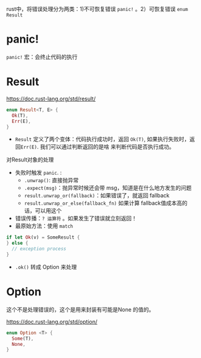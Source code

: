 rust中，将错误处理分为两类：1)不可恢复错误 `panic!` 。2）可恢复错误 `enum Result`



# panic!

`panic!` 宏：会终止代码的执行



# Result

https://doc.rust-lang.org/std/result/

```rust
enum Result<T, E> {
  Ok(T),
  Err(E),
}
```

* `Result` 定义了两个变体：代码执行成功时，返回 `Ok(T)`, 如果执行失败时，返回`Err(E)`. 我们可以通过判断返回的是啥 来判断代码是否执行成功。

对Result对象的处理

* 失败时触发 `panic`. :
  *  `.unwrap()`: 直接抛异常
  *  `.expect(msg)`：抛异常时候还会带 msg，知道是在什么地方发生的问题
  *  `result.unwrap_or(fallback)`：如果错误了，就返回 fallback
  *  `result.unwrap_or_else(fallback_fn)` 如果计算 fallback值成本高的话，可以用这个
* 错误传播：`? 运算符` 。如果发生了错误就立刻返回！
* 最原始方法：使用 `match`
```rust
if let Ok(v) = SomeResult {
} else {
  // exception process
}
```

* `.ok()` 转成 Option 来处理

# Option
这个不是处理错误的，这个是用来封装有可能是None 的值的。

https://doc.rust-lang.org/std/option/

```rust
enum Option <T> {
  Some(T),
  None,
}
```



 
